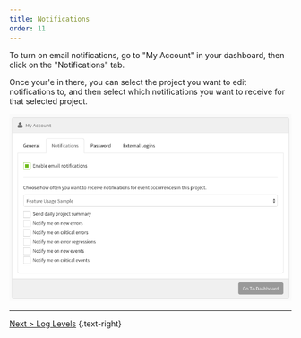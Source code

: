 ```yaml
---
title: Notifications
order: 11
---
```


To turn on email notifications, go to "My Account" in your dashboard, then click on the "Notifications" tab.

Once your'e in there, you can select the project you want to edit notifications to, and then select which notifications you want to receive for that selected project.

![Email Notifications](img/email-notification-settings.png)

---

[Next > Log Levels](setting-log-levels) {.text-right}